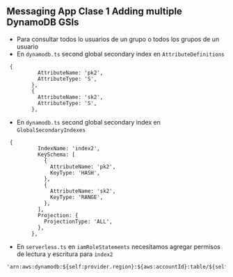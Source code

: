 
## Messaging App Clase 1 Adding multiple DynamoDB GSIs
- Para consultar todos lo usuarios de un grupo o todos los grupos de un usuario
- En `dynamodb.ts` second global secondary index en `AttributeDefinitions`
```
 {
          AttributeName: 'pk2',
          AttributeType: 'S',
        },
        {
          AttributeName: 'sk2',
          AttributeType: 'S',
        },
```

- En `dynamodb.ts` second global secondary index en `GlobalSecondaryIndexes`
```
 {
          IndexName: 'index2',
          KeySchema: [
            {
              AttributeName: 'pk2',
              KeyType: 'HASH',
            },
            {
              AttributeName: 'sk2',
              KeyType: 'RANGE',
            },
          ],
          Projection: {
            ProjectionType: 'ALL',
          },
        },
```
- En `serverless.ts` en `iamRoleStatements` necesitamos agregar permisos de lectura y escritura para `index2`
```
'arn:aws:dynamodb:${self:provider.region}:${aws:accountId}:table/${self:custom.tables.singleTable}/index/index2',
```
